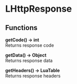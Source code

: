 # LHttpResponse
## Functions
**getCode() -> int**\
Returns response code

**getData() -> Object**\
Returns response data

**getHeaders() -> LuaTable**\
Returns response headers